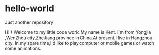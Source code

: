 # hello-world
Just another repository

Hi！Welcome to my little code world.My name is Kent.
I'm from Yongjia ,WenZhou city,ZheJiang province in China.At present,I live in Hangzhou city.
In my spare time,I'd like to play computer or moblie games or watch some animations.
